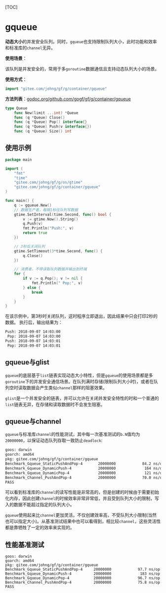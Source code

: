 [TOC]

# gqueue

**动态大小**的并发安全队列。同时，`gqueue`也支持限制队列大小，此时功能和效率和标准库的`channel`无异。

**使用场景**：

该队列是并发安全的，常用于多`goroutine`数据通信且支持动态队列大小的场景。

**使用方式**：
```go
import "gitee.com/johng/gf/g/container/gqueue"
```

**方法列表**：[godoc.org/github.com/gogf/gf/g/container/gqueue](https://godoc.org/github.com/gogf/gf/g/container/gqueue)
```go
type Queue
    func New(limit ...int) *Queue
    func (q *Queue) Close()
    func (q *Queue) Pop() interface{}
    func (q *Queue) Push(v interface{})
    func (q *Queue) Size() int
```

## 使用示例

```go
package main

import (
    "fmt"
    "time"
    "gitee.com/johng/gf/g/os/gtime"
    "gitee.com/johng/gf/g/container/gqueue"
)

func main() {
    q := gqueue.New()
    // 数据生产者，每隔1秒往队列写数据
    gtime.SetInterval(time.Second, func() bool {
        v := gtime.Now().String()
        q.Push(v)
        fmt.Println("Push:", v)
        return true
    })

    // 3秒后关闭队列
    gtime.SetTimeout(3*time.Second, func() {
        q.Close()
    })

    // 消费者，不停读取队列数据并输出到终端
    for {
        if v := q.Pop(); v != nil {
            fmt.Println(" Pop:", v)
        } else {
            break
        }
    }
}
```
在该示例中，第3秒时关闭队列，这时程序立即退出，因此结果中只会打印2秒的数据。
执行后，输出结果为：
```html
Push: 2018-09-07 14:03:00
 Pop: 2018-09-07 14:03:00
Push: 2018-09-07 14:03:01
 Pop: 2018-09-07 14:03:01
```

## gqueue与glist

`gqueue`的底层基于`list`链表实现动态大小特性，但是`gqueue`的使用场景都是多`goroutine`下的并发安全通信场景。在队列满时存储(限制队列大小时)，或者在队列空时读取数据会产生类似`channel`那样的阻塞效果。

`glist`是一个并发安全的链表，并可以允许在关闭并发安全特性的时和一个普通的`list`链表无异，在存储和读取数据时不会发生阻塞。


## gqueue与channel
`gqueue`与标准库`channel`的性能测试，其中每一次基准测试的`b.N`值均为`20000000`，以保证动态队列存取一致防止`deadlock`:
```html
goos: darwin
goarch: amd64
pkg: gitee.com/johng/gf/g/container/gqueue
Benchmark_Gqueue_StaticPushAndPop-4       20000000            84.2 ns/op
Benchmark_Gqueue_DynamicPush-4            20000000             164 ns/op
Benchmark_Gqueue_DynamicPop-4             20000000             121 ns/op
Benchmark_Channel_PushAndPop-4            20000000            70.0 ns/op
PASS

```
可以看到标准库的`channel`的读写性能是非常高的，但是创建的时候由于需要初始化内存，因此创建`channel`的时候效率非常非常低，并且受到队列大小的限制，写入的数据不能超过指定的队列大小。

`gqueue`使用起来比`channel`更加灵活，不仅创建效率高，不受队列大小限制(当然也可以指定大小)。从基准测试结果中也可以看得到，相比较`channel`，这些灵活性都是靠牺牲了一定的效率来实现的。

## 性能基准测试

```
goos: darwin
goarch: amd64
pkg: gitee.com/johng/gf/g/container/gqueue
Benchmark_Gqueue_StaticPushAndPop-4   	20000000	        97.7 ns/op
Benchmark_Gqueue_DynamicPush-4        	20000000	         183 ns/op
Benchmark_Gqueue_DynamicPop-4         	20000000	        96.7 ns/op
Benchmark_Channel_PushAndPop-4        	20000000	        75.8 ns/op
PASS
```




